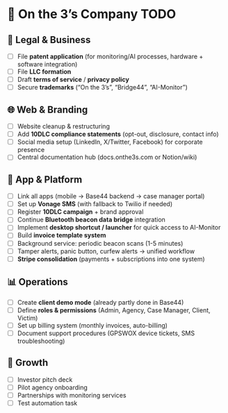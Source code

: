 # 📝 On the 3’s Company TODO

## 📑 Legal & Business
- [ ] File **patent application** (for monitoring/AI processes, hardware + software integration)
- [ ] File **LLC formation**
- [ ] Draft **terms of service** / **privacy policy**
- [ ] Secure **trademarks** (“On the 3’s”, “Bridge44”, “AI-Monitor”)

## 🌐 Web & Branding
- [ ] Website cleanup & restructuring
- [ ] Add **10DLC compliance statements** (opt-out, disclosure, contact info)
- [ ] Social media setup (LinkedIn, X/Twitter, Facebook) for corporate presence
- [ ] Central documentation hub (docs.onthe3s.com or Notion/wiki)

## 📱 App & Platform
- [ ] Link all apps (mobile → Base44 backend → case manager portal)
- [ ] Set up **Vonage SMS** (with fallback to Twilio if needed)
- [ ] Register **10DLC campaign** + brand approval
- [ ] Continue **Bluetooth beacon data bridge** integration
- [ ] Implement **desktop shortcut / launcher** for quick access to AI-Monitor
- [ ] Build **invoice template system**
- [ ] Background service: periodic beacon scans (1-5 minutes)
- [ ] Tamper alerts, panic button, curfew alerts → unified workflow
- [ ] **Stripe consolidation** (payments + subscriptions into one system)

## 📊 Operations
- [ ] Create **client demo mode** (already partly done in Base44)
- [ ] Define **roles & permissions** (Admin, Agency, Case Manager, Client, Victim)
- [ ] Set up billing system (monthly invoices, auto-billing)
- [ ] Document support procedures (GPSWOX device tickets, SMS troubleshooting)

## 🚀 Growth
- [ ] Investor pitch deck
- [ ] Pilot agency onboarding
- [ ] Partnerships with monitoring services
- [ ] Test automation task
